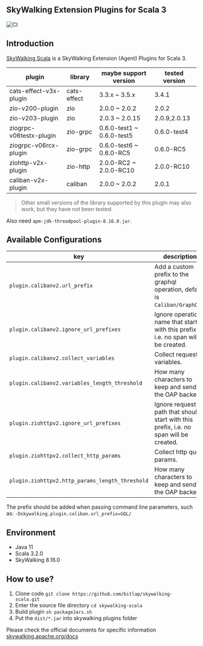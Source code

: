 SkyWalking Extension Plugins for Scala 3
---

![CI][Badge-CI]


[Badge-CI]: https://github.com/bitlap/skywalking-scala/actions/workflows/ScalaCI.yml/badge.svg

## Introduction

[SkyWalking Scala](https://github.com/bitlap/skywalking-scala) is a SkyWalking Extension (Agent) Plugins for Scala 3.


| plugin                  | library     | maybe support version     | tested version |
|-------------------------|-------------|---------------------------|----------------|
| cats-effect-v3x-plugin  | cats-effect | 3.3.x ~ 3.5.x             | 3.4.1          |
| zio-v200-plugin         | zio         | 2.0.0 ~ 2.0.2             | 2.0.2          |
| zio-v203-plugin         | zio         | 2.0.3 ~ 2.0.15            | 2.0.9,2.0.13   |
| ziogrpc-v06testx-plugin | zio-grpc    | 0.6.0-test1 ~ 0.6.0-test5 | 0.6.0-test4    |
| ziogrpc-v06rcx-plugin   | zio-grpc    | 0.6.0-test6 ~ 0.6.0-RC5   | 0.6.0-RC5      |
| ziohttp-v2x-plugin      | zio-http    | 2.0.0-RC2 ~ 2.0.0-RC10    | 2.0.0-RC10     |
| caliban-v2x-plugin      | caliban     | 2.0.0 ~ 2.0.2             | 2.0.1          |


> Other small versions of the library supported by this plugin may also work, but they have not been tested.

Also need `apm-jdk-threadpool-plugin-8.16.0.jar`.

## Available Configurations
| key                                             | description                                                                           |
|-------------------------------------------------|---------------------------------------------------------------------------------------|
| `plugin.calibanv2.url_prefix`                   | Add a custom prefix to the graphql operation, default is `Caliban/GraphQL/`.          |
| `plugin.calibanv2.ignore_url_prefixes`          | Ignore operation name that start with this prefix, i.e. no span will be created.      |
| `plugin.calibanv2.collect_variables`            | Collect request variables.                                                            |
| `plugin.calibanv2.variables_length_threshold`   | How many characters to keep and send to the OAP backend.                              |
| `plugin.ziohttpv2.ignore_url_prefixes`          | Ignore request path that should start with this prefix, i.e. no span will be created. |
| `plugin.ziohttpv2.collect_http_params`          | Collect http query params.                                                            |
| `plugin.ziohttpv2.http_params_length_threshold` | How many characters to keep and send to the OAP backend.                              |

The prefix should be added when passing command line parameters, such as: `-Dskywalking.plugin.caliban.url_prefix=GQL/`

## Environment

- Java 11
- Scala 3.2.0
- SkyWalking 8.16.0

## How to use?

1. Clone code `git clone https://github.com/bitlap/skywalking-scala.git`
2. Enter the source file directory `cd skywalking-scala`
3. Build plugin `sh packageJars.sh`
4. Put the `dist/*.jar` into skywalking plugins folder

Please check the official documents for specific information
[skywalking.apache.org/docs](https://skywalking.apache.org/docs/skywalking-java/v8.15.0/en/setup/service-agent/java-agent/readme/)